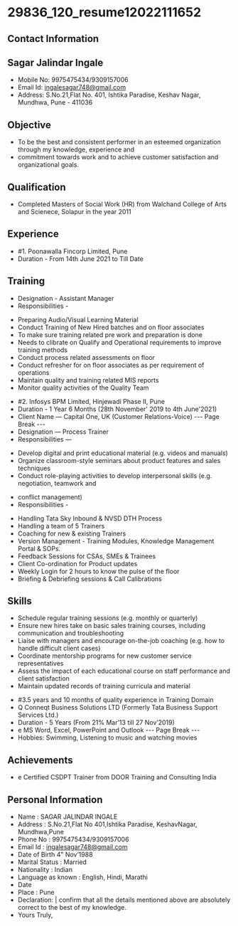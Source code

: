 # 29836_120_resume12022111652

## Contact Information



## Sagar Jalindar Ingale

* Mobile No: 9975475434/9309157006
* Email Id: ingalesagar748@gmail.com
* Address: S.No.21,Flat No. 401, Ishtika Paradise, Keshav Nagar, Mundhwa, Pune - 411036


## Objective

* To be the best and consistent performer in an esteemed organization through my knowledge, experience and
* commitment towards work and to achieve customer satisfaction and organizational goals.


## Qualification

* Completed Masters of Social Work (HR) from Walchand College of Arts and Scienece, Solapur in the year 2011


## Experience

* #1. Poonawalla Fincorp Limited, Pune
* Duration - From 14th June 2021 to Till Date


## Training

* Designation - Assistant Manager
* Responsibilities -
- Preparing Audio/Visual Learning Material
- Conduct Training of New Hired batches and on floor associates
- To make sure training related pre work and preparation is done
- Needs to clibrate on Qualify and Operational requirements to improve training methods
- Conduct process related assessments on floor
- Conduct refresher for on floor associates as per requirement of operations
- Maintain quality and training related MIS reports
- Monitor quality activities of the Quality Team
* #2. Infosys BPM Limited, Hinjewadi Phase II, Pune
* Duration - 1 Year 6 Months (28th November' 2019 to 4th June'2021)
* Client Name — Capital One, UK (Customer Relations-Voice)
--- Page Break ---
* Designation — Process Trainer
* Responsibilities —
- Develop digital and print educational material (e.g. videos and manuals)
- Organize classroom-style seminars about product features and sales techniques
- Conduct role-playing activities to develop interpersonal skills (e.g. negotiation, teamwork and
* conflict management)
* Responsibilities -
- Handling Tata Sky Inbound & NVSD DTH Process
- Handling a team of 5 Trainers
- Coaching for new & existing Trainers
- Version Management - Training Modules, Knowledge Management Portal & SOPs.
- Feedback Sessions for CSAs, SMEs & Trainees
- Client Co-ordination for Product updates
- Weekly Login for 2 hours to know the pulse of the floor
- Briefing & Debriefing sessions & Call Calibrations


## Skills

- Schedule regular training sessions (e.g. monthly or quarterly)
- Ensure new hires take on basic sales training courses, including communication and troubleshooting
- Liaise with managers and encourage on-the-job coaching (e.g. how to handle difficult client cases)
- Coordinate mentorship programs for new customer service representatives
- Assess the impact of each educational course on staff performance and client satisfaction
- Maintain updated records of training curricula and material
* #3.5 years and 10 months of quality experience in Training Domain
* Q Conneqt Business Solutions LTD (Formerly Tata Business Support Services Ltd.)
* Duration - 5 Years (From 21% Mar’13 till 27 Nov’2019)
* e MS Word, Excel, PowerPoint and Outlook
--- Page Break ---
* Hobbies: Swimming, Listening to music and watching movies


## Achievements

* e Certified CSDPT Trainer from DOOR Training and Consulting India


## Personal Information

* Name : SAGAR JALINDAR INGALE
* Address : S.No.21,Flat No 401,Ishtika Paradise, KeshavNagar, Mundhwa,Pune
* Phone No : 9975475434/9309157006
* Email Id : ingalesagar748@gmail.com
* Date of Birth 4" Nov’1988
* Marital Status : Married
* Nationality : Indian
* Language as known : English, Hindi, Marathi
* Date
* Place : Pune
* Declaration: | confirm that all the details mentioned above are absolutely correct to the best of my knowledge.
* Yours Truly,

